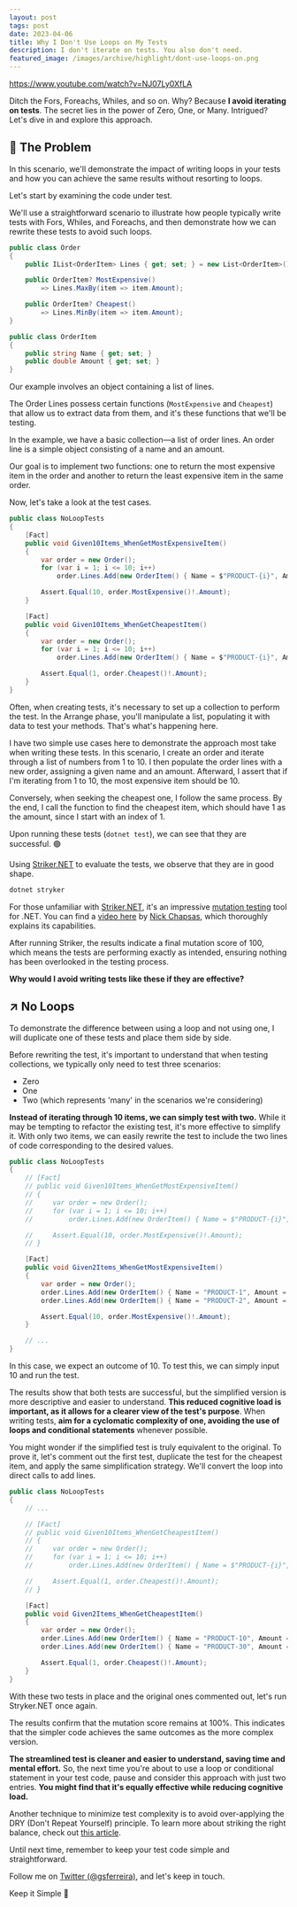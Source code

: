 ```yaml
---
layout: post
tags: post
date: 2023-04-06
title: Why I Don't Use Loops on My Tests
description: I don't iterate on tests. You also don't need.
featured_image: /images/archive/highlight/dont-use-loops-on.png
---
```


https://www.youtube.com/watch?v=NJ07Ly0XfLA

Ditch the Fors, Foreachs, Whiles, and so on. Why? Because **I avoid iterating on tests**. The secret lies in the power of Zero, One, or Many. Intrigued? Let's dive in and explore this approach.

## 🔄 The Problem

In this scenario, we'll demonstrate the impact of writing loops in your tests and how you can achieve the same results without resorting to loops.

Let's start by examining the code under test.

We'll use a straightforward scenario to illustrate how people typically write tests with Fors, Whiles, and Foreachs, and then demonstrate how we can rewrite these tests to avoid such loops.

```csharp
public class Order
{
    public IList<OrderItem> Lines { get; set; } = new List<OrderItem>();

    public OrderItem? MostExpensive()
        => Lines.MaxBy(item => item.Amount);

    public OrderItem? Cheapest()
        => Lines.MinBy(item => item.Amount);
}

public class OrderItem
{
    public string Name { get; set; }
    public double Amount { get; set; }
}

```

Our example involves an object containing a list of lines.

The Order Lines possess certain functions (`MostExpensive` and `Cheapest`) that allow us to extract data from them, and it's these functions that we'll be testing.

In the example, we have a basic collection—a list of order lines. An order line is a simple object consisting of a name and an amount.

Our goal is to implement two functions: one to return the most expensive item in the order and another to return the least expensive item in the same order.

Now, let's take a look at the test cases.

```csharp
public class NoLoopTests
{
    [Fact]
    public void Given10Items_WhenGetMostExpensiveItem()
    {
        var order = new Order();
        for (var i = 1; i <= 10; i++)
            order.Lines.Add(new OrderItem() { Name = $"PRODUCT-{i}", Amount = i });

        Assert.Equal(10, order.MostExpensive()!.Amount);
    }

    [Fact]
    public void Given10Items_WhenGetCheapestItem()
    {
        var order = new Order();
        for (var i = 1; i <= 10; i++)
            order.Lines.Add(new OrderItem() { Name = $"PRODUCT-{i}", Amount = i });

        Assert.Equal(1, order.Cheapest()!.Amount);
    }
}
```

Often, when creating tests, it's necessary to set up a collection to perform the test. In the Arrange phase, you'll manipulate a list, populating it with data to test your methods. That's what's happening here.

I have two simple use cases here to demonstrate the approach most take when writing these tests. In this scenario, I create an order and iterate through a list of numbers from 1 to 10. I then populate the order lines with a new order, assigning a given name and an amount. Afterward, I assert that if I'm iterating from 1 to 10, the most expensive item should be 10.

Conversely, when seeking the cheapest one, I follow the same process. By the end, I call the function to find the cheapest item, which should have 1 as the amount, since I start with an index of 1.

Upon running these tests (`dotnet test`), we can see that they are successful. 🟢

Using [Striker.NET](https://stryker-mutator.io/docs/stryker-net/introduction/) to evaluate the tests, we observe that they are in good shape.

```bash
dotnet stryker
```

For those unfamiliar with [Striker.NET](https://stryker-mutator.io/docs/stryker-net/introduction/), it's an impressive [mutation testing](https://en.wikipedia.org/wiki/Mutation_testing) tool for .NET. You can find a [video here](https://www.youtube.com/watch?v=sGwfwtkaDfk) by [Nick Chapsas](https://nickchapsas.com/courses/), which thoroughly explains its capabilities.

After running Striker, the results indicate a final mutation score of 100, which means the tests are performing exactly as intended, ensuring nothing has been overlooked in the testing process.

**Why would I avoid writing tests like these if they are effective?**

## ↗️ No Loops

To demonstrate the difference between using a loop and not using one, I will duplicate one of these tests and place them side by side.

Before rewriting the test, it's important to understand that when testing collections, we typically only need to test three scenarios:

- Zero
- One
- Two (which represents 'many' in the scenarios we're considering)

**Instead of iterating through 10 items, we can simply test with two.** While it may be tempting to refactor the existing test, it's more effective to simplify it. With only two items, we can easily rewrite the test to include the two lines of code corresponding to the desired values.

```csharp
public class NoLoopTests
{
    // [Fact]
    // public void Given10Items_WhenGetMostExpensiveItem()
    // {
    //     var order = new Order();
    //     for (var i = 1; i <= 10; i++)
    //         order.Lines.Add(new OrderItem() { Name = $"PRODUCT-{i}", Amount = i });

    //     Assert.Equal(10, order.MostExpensive()!.Amount);
    // }

    [Fact]
    public void Given2Items_WhenGetMostExpensiveItem()
    {
        var order = new Order();
        order.Lines.Add(new OrderItem() { Name = "PRODUCT-1", Amount = 1 });
        order.Lines.Add(new OrderItem() { Name = "PRODUCT-2", Amount = 10 });

        Assert.Equal(10, order.MostExpensive()!.Amount);
    }

    // ...
}
```

In this case, we expect an outcome of 10. To test this, we can simply input 10 and run the test.

The results show that both tests are successful, but the simplified version is more descriptive and easier to understand. **This reduced cognitive load is important, as it allows for a clearer view of the test's purpose**. When writing tests, **aim for a cyclomatic complexity of one, avoiding the use of loops and conditional statements** whenever possible.

You might wonder if the simplified test is truly equivalent to the original. To prove it, let's comment out the first test, duplicate the test for the cheapest item, and apply the same simplification strategy. We'll convert the loop into direct calls to add lines.

```csharp
public class NoLoopTests
{
    // ...

    // [Fact]
    // public void Given10Items_WhenGetCheapestItem()
    // {
    //     var order = new Order();
    //     for (var i = 1; i <= 10; i++)
    //         order.Lines.Add(new OrderItem() { Name = $"PRODUCT-{i}", Amount = i });

    //     Assert.Equal(1, order.Cheapest()!.Amount);
    // }

    [Fact]
    public void Given2Items_WhenGetCheapestItem()
    {
        var order = new Order();
        order.Lines.Add(new OrderItem() { Name = "PRODUCT-10", Amount = 1 });
        order.Lines.Add(new OrderItem() { Name = "PRODUCT-30", Amount = 30 });

        Assert.Equal(1, order.Cheapest()!.Amount);
    }
}
```

With these two tests in place and the original ones commented out, let's run Stryker.NET once again.

The results confirm that the mutation score remains at 100%. This indicates that the simpler code achieves the same outcomes as the more complex version.

**The streamlined test is cleaner and easier to understand, saving time and mental effort.** So, the next time you're about to use a loop or conditional statement in your test code, pause and consider this approach with just two entries. **You might find that it's equally effective while reducing cognitive load.**

Another technique to minimize test complexity is to avoid over-applying the DRY (Don't Repeat Yourself) principle. To learn more about striking the right balance, check out [this article](../../2022/how-dry-can-damage-your-tests/).

Until next time, remember to keep your test code simple and straightforward.

Follow me on [Twitter (@gsferreira)](https://twitter.com/gsferreira), and let's keep in touch.

Keep it Simple 🌱
